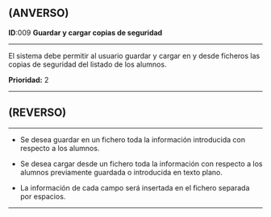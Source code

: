 ## (ANVERSO)
**ID**:009 **Guardar y cargar copias de seguridad**

----

El sistema debe permitir al usuario guardar y cargar en y desde ficheros las copias de seguridad del listado de los alumnos.

**Prioridad:** 2

----

## (REVERSO)

----

* Se desea guardar en un fichero toda la información introducida con respecto a los alumnos.

* Se desea cargar desde un fichero toda la información con respecto a los alumnos previamente guardada o introducida en texto plano.

* La información de cada campo será insertada en el fichero separada por espacios.

----